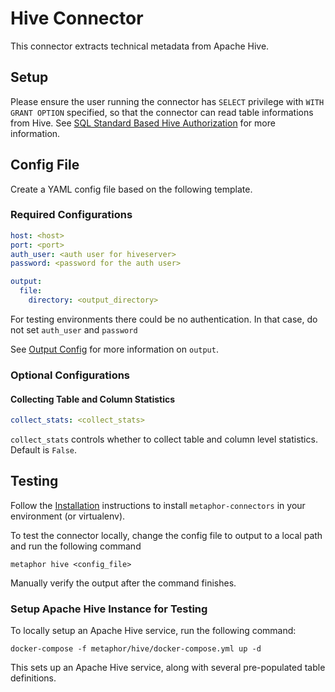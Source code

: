 # Hive Connector

This connector extracts technical metadata from Apache Hive.

## Setup

Please ensure the user running the connector has `SELECT` privilege with `WITH GRANT OPTION` specified, so that the connector can read table informations from Hive. See [SQL Standard Based Hive Authorization](https://cwiki.apache.org/confluence/display/Hive/SQL+Standard+Based+Hive+Authorization) for more information.

## Config File

Create a YAML config file based on the following template.

### Required Configurations

```yaml
host: <host>
port: <port>
auth_user: <auth user for hiveserver>
password: <password for the auth user>

output:
  file:
    directory: <output_directory>
```

For testing environments there could be no authentication. In that case, do not set `auth_user` and `password`

See [Output Config](../common/docs/output.md) for more information on `output`.

### Optional Configurations

#### Collecting Table and Column Statistics

```yaml
collect_stats: <collect_stats>
```

`collect_stats` controls whether to collect table and column level statistics. Default is `False`.

## Testing

Follow the [Installation](../../README.md) instructions to install `metaphor-connectors` in your environment (or virtualenv).

To test the connector locally, change the config file to output to a local path and run the following command

```shell
metaphor hive <config_file>
```

Manually verify the output after the command finishes.

### Setup Apache Hive Instance for Testing

To locally setup an Apache Hive service, run the following command:

```shell
docker-compose -f metaphor/hive/docker-compose.yml up -d
```

This sets up an Apache Hive service, along with several pre-populated table definitions.
